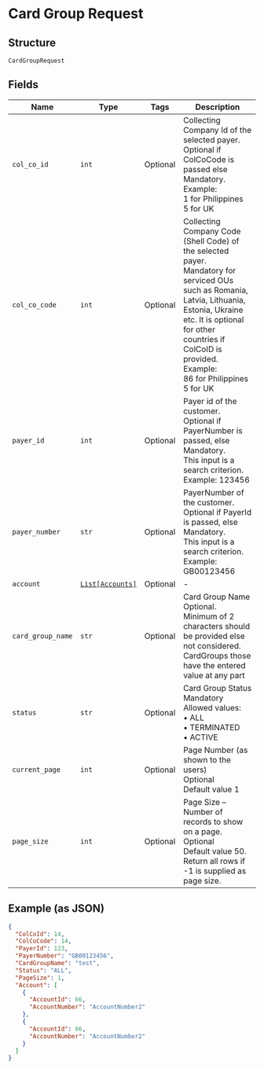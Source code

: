 
# Card Group Request

## Structure

`CardGroupRequest`

## Fields

| Name | Type | Tags | Description |
|  --- | --- | --- | --- |
| `col_co_id` | `int` | Optional | Collecting Company Id of the selected payer.<br>Optional if ColCoCode is passed else Mandatory.<br>Example:<br>1 for Philippines<br>5 for UK |
| `col_co_code` | `int` | Optional | Collecting Company Code (Shell Code) of the selected payer.<br>Mandatory for serviced OUs such as Romania, Latvia, Lithuania, Estonia, Ukraine etc. It is optional for other countries if ColCoID is provided.<br>Example:<br>86 for Philippines<br>5 for UK |
| `payer_id` | `int` | Optional | Payer id of the customer.<br>Optional if PayerNumber is passed, else Mandatory.<br>This input is a search criterion.<br>Example: 123456 |
| `payer_number` | `str` | Optional | PayerNumber of the customer.<br>Optional if PayerId is passed, else Mandatory.<br>This input is a search criterion.<br>Example: GB00123456 |
| `account` | [`List[Accounts]`](../../doc/models/accounts.md) | Optional | - |
| `card_group_name` | `str` | Optional | Card Group Name<br>Optional.<br>Minimum of 2 characters should be provided else not considered.<br>CardGroups those have the entered value at any part |
| `status` | `str` | Optional | Card Group Status<br>Mandatory<br>Allowed values:<br>•	ALL<br>•	TERMINATED<br>•	ACTIVE |
| `current_page` | `int` | Optional | Page Number (as shown to the users)<br>Optional<br>Default value 1 |
| `page_size` | `int` | Optional | Page Size – Number of records to show on a page.<br>Optional<br>Default value 50.<br>Return all rows if -1 is supplied as page size. |

## Example (as JSON)

```json
{
  "ColCoId": 14,
  "ColCoCode": 14,
  "PayerId": 123,
  "PayerNumber": "GB00123456",
  "CardGroupName": "test",
  "Status": "ALL",
  "PageSize": 1,
  "Account": [
    {
      "AccountId": 66,
      "AccountNumber": "AccountNumber2"
    },
    {
      "AccountId": 66,
      "AccountNumber": "AccountNumber2"
    }
  ]
}
```

